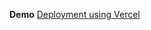 **Demo** [Deployment using Vercel](https://frontend-mentor-result-summary-nmwimsy45-agustrinaldokurniawan.vercel.app)